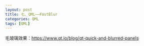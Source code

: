 ```yaml
---
layout: post
title: 七、QML——FastBlur
categories: QML
tags: [QML]
---
```



毛玻璃效果：https://www.qt.io/blog/qt-quick-and-blurred-panels
